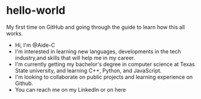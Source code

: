 # hello-world
My first time on GitHub and going through the guide to learn how this all works.

- Hi, I'm @Aide-C
- I'm interested in learning new languages, developments in the tech industry,and skills that will help me in my career.
- I'm currently getting my bachelor's degree in computer science at Texas State university, and learning C++, Python, and JavaScript.
- I'm looking to collaborate on public projects and learning experience on Github.
- You can reach me on my LinkedIn or on here
